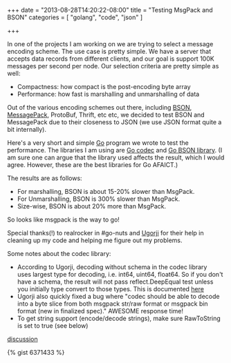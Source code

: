 +++
date = "2013-08-28T14:20:22-08:00"
title = "Testing MsgPack and BSON"
categories = [ "golang", "code", "json" ]

+++

In one of the projects I am working on we are trying to select a message encoding scheme. The use case is pretty simple. We have a server that accepts data records from different clients, and our goal is support 100K messages per second per node. Our selection criteria are pretty simple as well:

* Compactness: how compact is the post-encoding byte array
* Performance: how fast is marshalling and unmarshalling of data

Out of the various encoding schemes out there, including [BSON](http://bsonspec.org), [MessagePack](http://msgpack.org), ProtoBuf, Thrift, etc etc, we decided to test BSON and MessagePack due to their closeness to JSON (we use JSON format quite a bit internally). 

Here's a very short and simple [Go](http://golang.org) program we wrote to test the performance. The libraries I am using are [Go codec](http://github.com/ugorji/go/codec) and [Go BSON library](http://labix.org/gobson). (I am sure one can argue that the library used affects the result, which I would agree. However, these are the best libraries for Go AFAICT.)

The results are as follows:

* For marshalling, BSON is about 15-20% slower than MsgPack. 
* For Unmarshalling, BSON is 300% slower than MsgPack. 
* Size-wise, BSON is about 20% more than MsgPack.

So looks like msgpack is the way to go!

Special thanks(!) to realrocker in #go-nuts and [Ugorji](https://github.com/ugorji) for their help in cleaning up my code and helping me figure out my problems.

Some notes about the codec library:

* According to Ugorji, decoding without schema in the codec library uses largest type for decoding, i.e. int64, uint64, float64. So if you don't have a schema, the result will not pass reflect.DeepEqual test unless you initially type convert to those types. This is documented [here](https://github.com/ugorji/go/commit/7d844bb938783105c48aa9f4a34663f7d4190c32)
* Ugorji also quickly fixed a bug where "codec should be able to decode into a byte slice from both msgpack str/raw format or msgpack bin format (new in finalized spec)." AWESOME response time!
* To get string support (encode/decode strings), make sure RawToString is set to true (see below)

[discussion](https://news.ycombinator.com/item?id=6293642)

{% gist 6371433 %}

